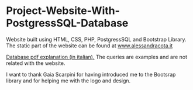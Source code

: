 # Project-Website-With-PostgressSQL-Database
Website built using HTML, CSS, PHP, PostgressSQL and Bootstrap Library.
The static part of the website can be found at www.alessandracota.it

[Database pdf explanation (in italian).](https://github.com/carlomerola/Project-Website-With-PostgressSQL-Database/blob/main/Merola-Progetto_Basi_Dati_pdf.pdf)  The queries are examples and are not related with the website.

I want to thank Gaia Scarpini for having introduced me to the Bootsrap library and for helping me with the logo and design.
